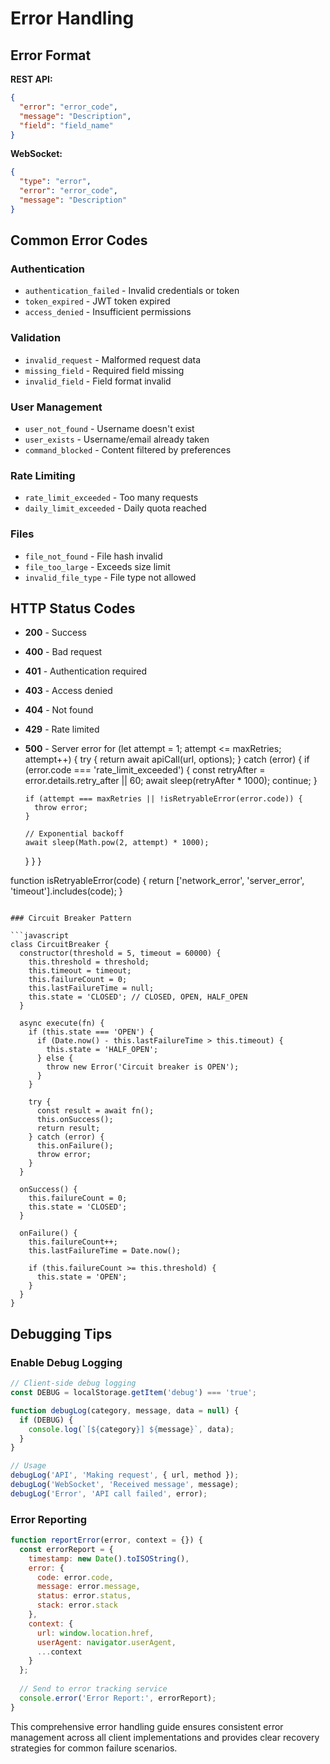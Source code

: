 # Error Handling

## Error Format

**REST API:**
```json
{
  "error": "error_code",
  "message": "Description",
  "field": "field_name"
}
```

**WebSocket:**
```json
{
  "type": "error",
  "error": "error_code",
  "message": "Description"
}
```

## Common Error Codes

### Authentication
- `authentication_failed` - Invalid credentials or token
- `token_expired` - JWT token expired
- `access_denied` - Insufficient permissions

### Validation  
- `invalid_request` - Malformed request data
- `missing_field` - Required field missing
- `invalid_field` - Field format invalid

### User Management
- `user_not_found` - Username doesn't exist
- `user_exists` - Username/email already taken
- `command_blocked` - Content filtered by preferences

### Rate Limiting
- `rate_limit_exceeded` - Too many requests
- `daily_limit_exceeded` - Daily quota reached

### Files
- `file_not_found` - File hash invalid
- `file_too_large` - Exceeds size limit
- `invalid_file_type` - File type not allowed

## HTTP Status Codes
- **200** - Success
- **400** - Bad request
- **401** - Authentication required
- **403** - Access denied
- **404** - Not found
- **429** - Rate limited
- **500** - Server error
  for (let attempt = 1; attempt <= maxRetries; attempt++) {
    try {
      return await apiCall(url, options);
    } catch (error) {
      if (error.code === 'rate_limit_exceeded') {
        const retryAfter = error.details.retry_after || 60;
        await sleep(retryAfter * 1000);
        continue;
      }
      
      if (attempt === maxRetries || !isRetryableError(error.code)) {
        throw error;
      }
      
      // Exponential backoff
      await sleep(Math.pow(2, attempt) * 1000);
    }
  }
}

function isRetryableError(code) {
  return ['network_error', 'server_error', 'timeout'].includes(code);
}
```

### Circuit Breaker Pattern

```javascript
class CircuitBreaker {
  constructor(threshold = 5, timeout = 60000) {
    this.threshold = threshold;
    this.timeout = timeout;
    this.failureCount = 0;
    this.lastFailureTime = null;
    this.state = 'CLOSED'; // CLOSED, OPEN, HALF_OPEN
  }
  
  async execute(fn) {
    if (this.state === 'OPEN') {
      if (Date.now() - this.lastFailureTime > this.timeout) {
        this.state = 'HALF_OPEN';
      } else {
        throw new Error('Circuit breaker is OPEN');
      }
    }
    
    try {
      const result = await fn();
      this.onSuccess();
      return result;
    } catch (error) {
      this.onFailure();
      throw error;
    }
  }
  
  onSuccess() {
    this.failureCount = 0;
    this.state = 'CLOSED';
  }
  
  onFailure() {
    this.failureCount++;
    this.lastFailureTime = Date.now();
    
    if (this.failureCount >= this.threshold) {
      this.state = 'OPEN';
    }
  }
}
```

## Debugging Tips

### Enable Debug Logging

```javascript
// Client-side debug logging
const DEBUG = localStorage.getItem('debug') === 'true';

function debugLog(category, message, data = null) {
  if (DEBUG) {
    console.log(`[${category}] ${message}`, data);
  }
}

// Usage
debugLog('API', 'Making request', { url, method });
debugLog('WebSocket', 'Received message', message);
debugLog('Error', 'API call failed', error);
```

### Error Reporting

```javascript
function reportError(error, context = {}) {
  const errorReport = {
    timestamp: new Date().toISOString(),
    error: {
      code: error.code,
      message: error.message,
      status: error.status,
      stack: error.stack
    },
    context: {
      url: window.location.href,
      userAgent: navigator.userAgent,
      ...context
    }
  };
  
  // Send to error tracking service
  console.error('Error Report:', errorReport);
}
```

This comprehensive error handling guide ensures consistent error management across all client implementations and provides clear recovery strategies for common failure scenarios.
